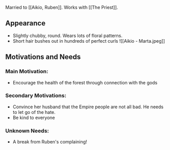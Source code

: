 Married to [[Aikio, Ruben]]. Works with [[The Priest]].
## Appearance
- Slightly chubby, round. Wears lots of floral patterns.
- Short hair bushes out in hundreds of perfect curls
![[Aikio - Marta.jpeg]]

## Motivations and Needs
### Main Motivation:
- Encourage the health of the forest through connection with the gods

### Secondary Motivations:
- Convince her husband that the Empire people are not all bad. He needs to let go of the hate.
- Be kind to everyone

### Unknown Needs:
- A break from Ruben's complaining!